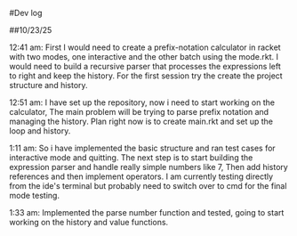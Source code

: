 \#Dev log

\##10/23/25

12:41 am: First I would need to create a prefix-notation calculator in racket with two modes, one interactive and the other batch using the mode.rkt. I would need to build a recursive parser that processes the expressions left to right and keep the history. For the first session try the create the project structure and history.

12:51 am: I have set up the repository, now i need to start working on the calculator, The main problem will be trying to parse prefix notation and managing the history. Plan right now is to create main.rkt and set up the loop and history. 

1:11 am: So i have implemented the basic structure and ran test cases for interactive mode and quitting. The next step is to start building the expression parser and handle really simple numbers like 7, Then add history references and then implement operators. I am currently testing directly from the ide's terminal but probably need to switch over to cmd for the final mode testing. 

1:33 am: Implemented the parse number function and tested, going to start working on the history and value functions. 

